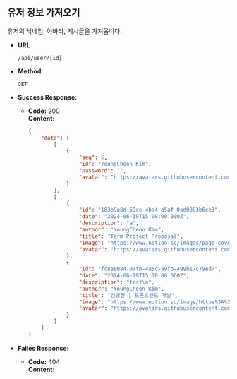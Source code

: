 **유저 정보 가져오기**
----
유저의 닉네임, 아바타, 게시글을 가져옵니다.

* **URL**

  `/api/user/[id]`

* **Method:**

  `GET`

* **Success Response:**

    * **Code:** 200 <br />
      **Content:** <br/>

      ```json
      {
          "data": [
              [
                  {
                      "seq": 6,
                      "id": "YoungCheon Kim",
                      "password": "",
                      "avatar": "https://avatars.githubusercontent.com/u/102653189?v=4"
                  }
              ],
              [
                  {
                      "id": "183b9a8d-59ce-4ba4-a5af-0ad0883b6ce3",
                      "date": "2024-06-19T15:00:00.000Z",
                      "description": "a",
                      "author": "YoungCheon Kim",
                      "title": "Term Project Proposal",
                      "image": "https://www.notion.so/images/page-cover/rijksmuseum_jan_lievens_1627.jpg",
                      "avatar": "https://avatars.githubusercontent.com/u/102653189?v=4"
                  },
                  {
                      "id": "fc8a8084-07fb-4a5c-a9fb-499b17c79ed7",
                      "date": "2024-06-19T15:00:00.000Z",
                      "description": "test\n",
                      "author": "YoungCheon Kim",
                      "title": "김영천 | 프론트엔드 개발",
                      "image": "https://www.notion.so/image/https%3A%2F%2Fimages.unsplash.com%2Fphoto-1472289065668-ce650ac443d2%3Fixlib%3Drb-1.2.1%26q%3D85%26fm%3Djpg%26crop%3Dentropy%26cs%3Dsrgb?table=block&id=fc8a8084-07fb-4a5c-a9fb-499b17c79ed7&cache=v2",
                      "avatar": "https://avatars.githubusercontent.com/u/102653189?v=4"
                  }
              ]
          ]
      }
      ```
    
* **Failes Response:**

    * **Code:** 404 <br />
      **Content:** <br/>
      ```json
      
      ```
    